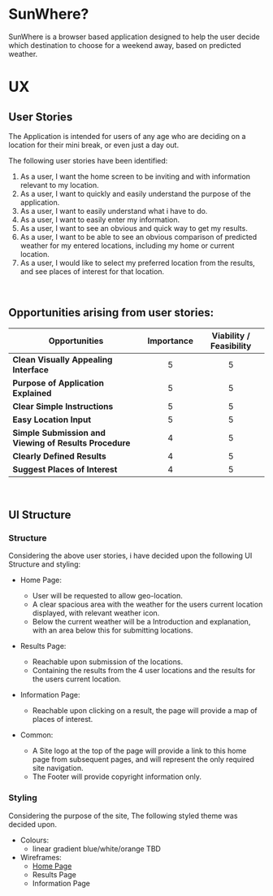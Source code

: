 # SunWhere?

SunWhere is a browser based application designed to help the user decide which destination to choose for a weekend away, based on predicted weather.

# UX
## User Stories
The Application is intended for users of any age who are deciding on a location for their mini break, or even just a day out.

The following user stories have been identified:

1.  As a user, I want the home screen to be inviting and with information relevant to my location. 
2.  As a user, I want to quickly and easily understand the purpose of the application.
3.  As a user, I want to easily understand what i have to do.
4.  As a user, I want to easily enter my information.
5.  As a user, I want to see an obvious and quick way to get my results.
6.  As a user, I want to be able to see an obvious comparison of predicted weather for my entered locations, including my home or current location.
7.  As a user, I would like to select my preferred location from the results, and see places of interest for that location.

<br>

## Opportunities arising from user stories:

<div align="center">
 
|Opportunities | Importance | Viability / Feasibility
|-----|:------:|:-----:|
|**Clean Visually Appealing Interface** | 5 | 5 |
|**Purpose of Application Explained** | 5 | 5 |
|**Clear Simple Instructions** | 5 | 5 |
|**Easy Location Input** | 5 | 5 |
|**Simple Submission and Viewing of Results Procedure**| 4 | 5 |
|**Clearly Defined Results** | 4 | 5 |
|**Suggest Places of Interest** | 4 | 5 |

</div>

<br>

## UI Structure

### Structure

Considering the above user stories, i have decided upon the following UI Structure and styling:

* Home Page:
  * User will be requested to allow geo-location.
  * A clear spacious area with the weather for the users current location displayed, with relevant weather icon.
  * Below the current weather will be a Introduction and explanation, with an area below this for submitting locations.

* Results Page:
  * Reachable upon submission of the locations.
  * Containing the results from the 4 user locations and the results for the users current location.

* Information Page:
  * Reachable upon clicking on a result, the page will provide a map of places of interest. 

* Common:
  *  A Site logo at the top of the page will provide a link to this home page from subsequent pages, and will represent the only required site navigation.
  *  The Footer will provide copyright information only.
  
### Styling

Considering the purpose of the site, The following styled theme was decided upon.

* Colours:
  * linear gradient blue/white/orange TBD
* Wireframes: 
  * [Home Page](https://github.com/Mr-Smyth/sunwhere/blob/master/wireframes/SunWhere%20-%20Home-Page.pdf)
  * Results Page
  * Information Page 
